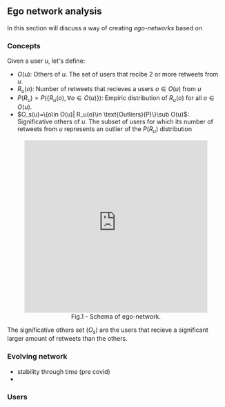 ## Ego network analysis

In this section will discuss a way of creating *ego-networks* based on

### Concepts

Given a user $u$, let's define:

- $O(u)$: Others of $u$. The set of users that recibe 2 or more retweets from $u$.
- $R_u(o)$: Number of retweets that recieves a users $o\in O(u)$ from $u$
- $P(R_u)=P(\{ R_u(o), \forall o \in O(u)\})$: Empíric distribution of $R_u(o)$ for all $o\in O(u)$.
- $O_s(u)=\{o\in O(u)| R_u(o)\in \text{Outliers}(P)\}\sub O(u)$: Significative others of $u$. The subset of users for which its number of retweets from $u$ represents an outlier of the $P(R_u)$ distribution

<figure style="text-align:center">
    <iframe frameborder="0" style="width:100%;height:400px;" src="https://app.diagrams.net/?lightbox=1&highlight=0000ff&edit=_blank&layers=1&nav=1&title=EgoNetwork.drawio#Uhttps%3A%2F%2Fdrive.google.com%2Fuc%3Fid%3D13_1OP3DQnsCCYWEf-_Nvcd80MBNHQ6kb%26export%3Ddownload"></iframe>
<figcaption>Fig.1 - Schema of ego-network.</figcaption>
</figure>

The significative others set ($O_s$) are the users that recieve a significant larger amount of retweets than the others. 

### Evolving network

- stability through time (pre covid)
- 

### Users

